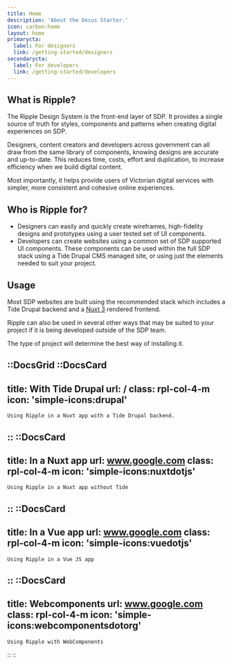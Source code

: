```yaml
---
title: Home
description: 'About the Docus Starter.'
icon: carbon:home
layout: home
primarycta: 
  label: For designers
  link: /getting-started/designers
secondarycta: 
  label: For developers
  link: /getting-started/developers
---
```



## What is Ripple?

The Ripple Design System is the front-end layer of SDP. It provides a single source of truth for styles, components and patterns when creating digital experiences on SDP.

Designers, content creators and developers across government can all draw from the same library of components, knowing designs are accurate and up-to-date. This reduces time, costs, effort and duplication, to increase efficiency when we build digital content.

Most importantly, it helps provide users of Victorian digital services with simpler, more consistent and cohesive online experiences.

## Who is Ripple for?

- Designers can easily and quickly create wireframes, high-fidelity designs and prototypes using a user tested set of UI components.
- Developers can create websites using a common set of SDP supported UI components. These components can be used within the full SDP stack using a Tide Drupal CMS managed site, or using just the elements needed to suit your project.


## Usage

Most SDP websites are built using the recommended stack which includes a Tide Drupal backend and a [Nuxt 3](https://v3.nuxtjs.org/) rendered frontend.

Ripple can also be used in several other ways that may be suited to your project if it is being developed outside of the SDP team.

The type of project will determine the best way of installing it.


::DocsGrid
  ::DocsCard
  ---
  title: With Tide Drupal
  url: /
  class: rpl-col-4-m 
  icon: 'simple-icons:drupal'
  ---
    Using Ripple in a Nuxt app with a Tide Drupal backend.
  ::
  ::DocsCard
  ---
  title: In a Nuxt app
  url: www.google.com
  class: rpl-col-4-m 
  icon: 'simple-icons:nuxtdotjs'
  ---
    Using Ripple in a Nuxt app without Tide
  ::
  ::DocsCard
  ---
  title: In a Vue app
  url: www.google.com
  class: rpl-col-4-m 
  icon: 'simple-icons:vuedotjs'
  ---
    Using Ripple in a Vue JS app
  ::
  ::DocsCard
  ---
  title: Webcomponents
  url: www.google.com
  class: rpl-col-4-m 
  icon: 'simple-icons:webcomponentsdotorg'
  ---
    Using Ripple with WebComponents
  ::
::


